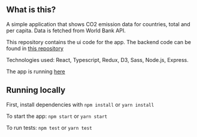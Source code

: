 ## What is this?

A simple application that shows CO2 emission data for countries, total and per capita. Data is fetched from World Bank API.

This repository contains the ui code for the app. The backend code can be found in [this repository](https://github.com/tommisoikkeli/co2-backend)

Technologies used: React, Typescript, Redux, D3, Sass, Node.js, Express.

The app is running [here](https://co2emissions-app.surge.sh/)

## Running locally

First, install dependencies with `npm install` or `yarn install`

To start the app: `npm start` or `yarn start`

To run tests: `npm test` or `yarn test`
